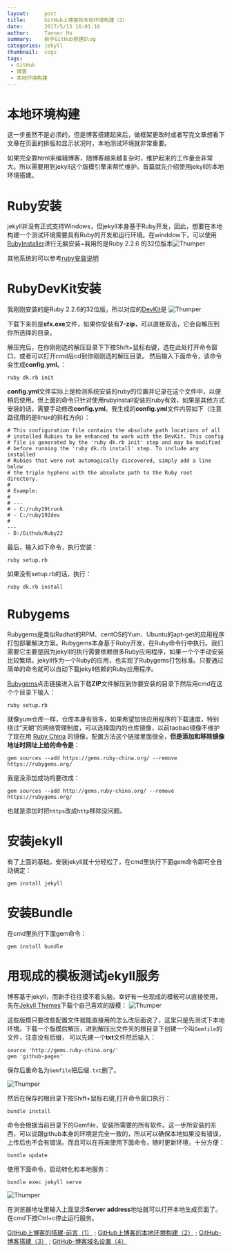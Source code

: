 ```yaml
---
layout:     post
title:      GitHub上博客的本地环境构建（2）
date:       2017/5/13 16:01:18   
author:     Tanner Hu
summary:    新手GitHub搭建Blog
categories: jekyll
thumbnail:  cogs
tags:
 - GitHub
 - 博客
 - 本地环境构建
---
```

# 本地环境构建 #

这一步虽然不是必须的，但是博客搭建起来后，做框架更改时或者写完文章想看下文章在页面的排版和显示状况时，本地测试环境就非常重要。

如果完全靠html来编辑博客，随博客越来越复杂时，维护起来的工作量会非常大。所以需要用到jekyll这个版模引擎来帮忙维护。首篇就先介绍使用jekyll的本地环境搭建。

# Ruby安装 #

jekyll并没有正式支持Windows，但jekyll本身基于Ruby开发，因此，想要在本地构建一个测试环境需要具有Ruby的开发和运行环境。在winddow下，可以使用[RubyInstaller][1]进行无脑安装~我用的是Ruby 2.2.6 的32位版本![Thumper](http://wx3.sinaimg.cn/mw690/692c65a4gy1ffjvh227o3j20fe0bm74r.jpg)

其他系统的可以参考[ruby安装说明][2]

# RubyDevKit安装 #

我刚刚安装的是Ruby 2.2.6的32位版，所以对应的[DevKit][3]是
![Thumper](http://wx4.sinaimg.cn/mw690/692c65a4gy1ffjw3ixed5j20g90a0gm6.jpg)

下载下来的是**sfx.exe**文件，如果你安装有**7-zip**，可以直接双击，它会自解压到你所选择的目录。

解压完后，在你刚刚选的解压目录下下按Shift+鼠标右键，选在此处打开命令窗口，或者可以打开cmd后cd到你刚刚选的解压目录。
然后输入下面命令，该命令会生成**config.yml**。：


    ruby dk.rb init

**config.yml**文件实际上是检测系统安装的ruby的位置并记录在这个文件中，以便稍后使用。但上面的命令只针对使用rubyinstall安装的ruby有效，如果是其他方式安装的话，需要手动修改**config.yml**。我生成的**config.yml**文件内容如下（注意路径用的是linux的斜杠方向）：
    

    # This configuration file contains the absolute path locations of all
    # installed Rubies to be enhanced to work with the DevKit. This config
    # file is generated by the 'ruby dk.rb init' step and may be modified
    # before running the 'ruby dk.rb install' step. To include any installed
    # Rubies that were not automagically discovered, simply add a line below
    # the triple hyphens with the absolute path to the Ruby root directory.
    #
    # Example:
    #
    # ---
    # - C:/ruby19trunk
    # - C:/ruby192dev
    #
    ---
    - D:/Github/Ruby22

最后，输入如下命令，执行安装：

    ruby setup.rb

如果没有setup.rb的话，执行：

    ruby dk.rb install

# Rubygems #
Rubygems是类似Radhat的RPM、centOS的Yum、Ubuntu的apt-get的应用程序打包部署解决方案。Rubygems本身基于Ruby开发，在Ruby命令行中执行。我们需要它主要是因为jekyll的执行需要依赖很多Ruby应用程序，如果一个个手动安装比较繁琐。jekyll作为一个Ruby的应用，也实现了Rubygems打包标准。只要通过简单的命令就可以自动下载jekyll依赖的Ruby应用程序。

[Rubygems][4]点击链接进入后下载**ZIP**文件解压到你要安装的目录下然后用cmd在这个个目录下输入：

    ruby setup.rb

就像yum仓库一样，仓库本身有很多，如果希望加快应用程序的下载速度，特别绕过“天朝”的网络管理制度，可以选择国内的仓库镜像，以前taobao镜像不维护了现在用 [Ruby China][5] 的镜像，配置方法这个链接里面很全，**但是添加和移除镜像地址时网址上给的命令是**：

    gem sources --add https://gems.ruby-china.org/ --remove https://rubygems.org/

我是没添加成功的要改成：

    gem sources --add http://gems.ruby-china.org/ --remove https://rubygems.org/

也就是添加时把`https`改成`http`移除没问题。

# 安装jekyll #

有了上面的基础，安装jekyll就十分轻松了，在cmd里执行下面gem命令即可全自动搞定：

    gem install jekyll

# 安装Bundle #

在cmd里执行下面gem命令：

    gem install bundle



# 用现成的模板测试jekyll服务 #

博客基于jekyll，而新手往往摸不着头脑，幸好有一些现成的模板可以直接使用，先在[Jekyll Themes][6]下载个自己喜欢的版模：
![Thumper](http://wx2.sinaimg.cn/mw690/692c65a4gy1ffjztxb7bzj20yd0mqmz3.jpg)

这些版模只要改些配置文件就能直接用的怎么改后面说了，这里只是先测试下本地环境。下载一个版模后解压，进到解压出文件夹的根目录下创建一个叫`Gemfile`的文件，注意没有后缀，
可以先建一个**txt**文件然后输入：

    source 'http://gems.ruby-china.org/'
    gem 'github-pages'

保存后重命名为`Gemfile`把后缀`.txt`删了。

![Thumper](http://wx4.sinaimg.cn/mw690/692c65a4gy1ffk1kv3h2nj20ll0gj768.jpg)

然后在保存的根目录下按Shift+鼠标右键,打开命令窗口执行：

    bundle install

命令会根据当前目录下的Gemfile，安装所需要的所有软件。这一步所安装的东西，可以说跟github本身的环境是完全一致的，所以可以确保本地如果没有错误，上传后也不会有错误。而且可以在将来使用下面命令，随时更新环境，十分方便：

    bundle update

使用下面命令，启动转化和本地服务：

    bundle exec jekyll serve

![Thumper](http://wx2.sinaimg.cn/mw690/692c65a4gy1ffk1xir31tj20t90hs0w2.jpg)

在浏览器地址里输入上面显示**Server address**地址就可以打开本地生成页面了。
在cmd下按Ctrl+c停止运行服务。

[GitHub上博客的搭建-前言（1）][7] ; [GitHub上博客的本地环境构建（2）][8] ; [GitHub-博客搭建（3）][9] ; [GitHub-博客域名设置（4）][10]

[1]: http://rubyinstaller.org/downloads/
[2]: http://www.ruby-lang.org/zh_cn/downloads/
[3]: http://rubyinstaller.org/downloads/
[4]: https://rubygems.org/pages/download/
[5]: http://gems.ruby-china.org/
[6]: http://jekyllthemes.org/
[7]: /jekyll/2017/05/11/guithub-Blog-to-build-preface/
[8]: /jekyll/2017/05/13/github-Blog's-local-environment/
[9]: /jekyll/2017/05/14/github-Blog-home-page-created/
[10]: /jekyll/2017/05/15/github-Blog-domain-name-setting/